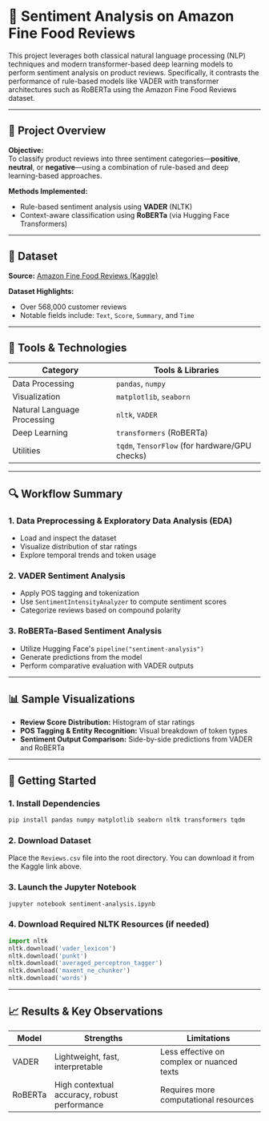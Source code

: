 # 📝 Sentiment Analysis on Amazon Fine Food Reviews

This project leverages both classical natural language processing (NLP) techniques and modern transformer-based deep learning models to perform sentiment analysis on product reviews. Specifically, it contrasts the performance of rule-based models like VADER with transformer architectures such as RoBERTa using the Amazon Fine Food Reviews dataset.

---

## 📌 Project Overview

**Objective:**  
To classify product reviews into three sentiment categories—**positive**, **neutral**, or **negative**—using a combination of rule-based and deep learning-based approaches.

**Methods Implemented:**
- Rule-based sentiment analysis using **VADER** (NLTK)
- Context-aware classification using **RoBERTa** (via Hugging Face Transformers)

---

## 📂 Dataset

**Source:** [Amazon Fine Food Reviews (Kaggle)](https://www.kaggle.com/datasets/snap/amazon-fine-food-reviews)

**Dataset Highlights:**
- Over 568,000 customer reviews
- Notable fields include: `Text`, `Score`, `Summary`, and `Time`

---

## 🧰 Tools & Technologies

| Category           | Tools & Libraries                                |
|--------------------|--------------------------------------------------|
| Data Processing    | `pandas`, `numpy`                                 |
| Visualization      | `matplotlib`, `seaborn`                           |
| Natural Language Processing | `nltk`, `VADER`                         |
| Deep Learning      | `transformers` (RoBERTa)                          |
| Utilities          | `tqdm`, `TensorFlow` (for hardware/GPU checks)   |

---

## 🔍 Workflow Summary

### 1. **Data Preprocessing & Exploratory Data Analysis (EDA)**
- Load and inspect the dataset
- Visualize distribution of star ratings
- Explore temporal trends and token usage

### 2. **VADER Sentiment Analysis**
- Apply POS tagging and tokenization
- Use `SentimentIntensityAnalyzer` to compute sentiment scores
- Categorize reviews based on compound polarity

### 3. **RoBERTa-Based Sentiment Analysis**
- Utilize Hugging Face's `pipeline("sentiment-analysis")`
- Generate predictions from the model
- Perform comparative evaluation with VADER outputs

---

## 📊 Sample Visualizations

- **Review Score Distribution:** Histogram of star ratings  
- **POS Tagging & Entity Recognition:** Visual breakdown of token types  
- **Sentiment Output Comparison:** Side-by-side predictions from VADER and RoBERTa  

---

## 🚀 Getting Started

### 1. Install Dependencies
```bash
pip install pandas numpy matplotlib seaborn nltk transformers tqdm
```

### 2. Download Dataset
Place the `Reviews.csv` file into the root directory. You can download it from the Kaggle link above.

### 3. Launch the Jupyter Notebook
```bash
jupyter notebook sentiment-analysis.ipynb
```

### 4. Download Required NLTK Resources (if needed)
```python
import nltk
nltk.download('vader_lexicon')
nltk.download('punkt')
nltk.download('averaged_perceptron_tagger')
nltk.download('maxent_ne_chunker')
nltk.download('words')
```

---

## 📈 Results & Key Observations

| Model   | Strengths                                      | Limitations                                |
|---------|------------------------------------------------|---------------------------------------------|
| VADER   | Lightweight, fast, interpretable               | Less effective on complex or nuanced texts  |
| RoBERTa | High contextual accuracy, robust performance   | Requires more computational resources       |


